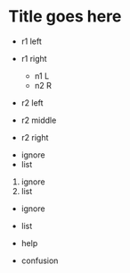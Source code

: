# Title goes here


+ r1 left
+ r1 right
  + n1 L
  + n2 R

+ r2 left
+ r2 middle
+ r2 right


- ignore
- list 

1. ignore
2. list 

* ignore
* list 


* help
* confusion
